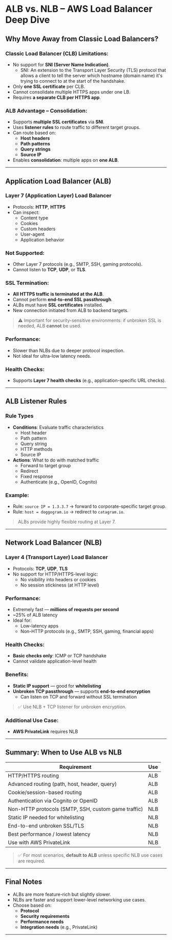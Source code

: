 # ALB vs. NLB – AWS Load Balancer Deep Dive

## Why Move Away from Classic Load Balancers?

### Classic Load Balancer (CLB) Limitations:

- No support for **SNI (Server Name Indication)**.
  - SNI: An extension to the Transport Layer Security (TLS) protocol that allows a client to tell the server which hostname (domain name) it's trying to connect to at the start of the handshake.
- Only **one SSL certificate** per CLB.
- Cannot consolidate multiple HTTPS apps under one LB.
- Requires **a separate CLB per HTTPS app**.

### ALB Advantage – Consolidation:

- Supports **multiple SSL certificates** via **SNI**.
- Uses **listener rules** to route traffic to different target groups.
- Can route based on:
  - **Host headers**
  - **Path patterns**
  - **Query strings**
  - **Source IP**
- Enables **consolidation**: multiple apps on **one ALB**.

---

## Application Load Balancer (ALB)

### Layer 7 (Application Layer) Load Balancer

- Protocols: **HTTP**, **HTTPS**
- Can inspect:
  - Content type
  - Cookies
  - Custom headers
  - User-agent
  - Application behavior

### Not Supported:

- Other Layer 7 protocols (e.g., SMTP, SSH, gaming protocols).
- Cannot listen to **TCP**, **UDP**, or **TLS**.

### SSL Termination:

- **All HTTPS traffic is terminated at the ALB**.
- Cannot perform **end-to-end SSL passthrough**.
- ALBs must have **SSL certificates** installed.
- New connection initiated from ALB to backend targets.

> ⚠️ Important for security-sensitive environments: if unbroken SSL is needed, ALB **cannot** be used.

### Performance:

- Slower than NLBs due to deeper protocol inspection.
- Not ideal for ultra-low latency needs.

### Health Checks:

- Supports **Layer 7 health checks** (e.g., application-specific URL checks).

---

## ALB Listener Rules

### Rule Types

- **Conditions**: Evaluate traffic characteristics
  - Host header
  - Path pattern
  - Query string
  - HTTP methods
  - Source IP
- **Actions**: What to do with matched traffic
  - Forward to target group
  - Redirect
  - Fixed response
  - Authenticate (e.g., OpenID, Cognito)

### Example:

- Rule: `source IP = 1.3.3.7` → forward to corporate-specific target group.
- Rule: `host = doggogram.io` → redirect to `catagram.io`.

> ALBs provide highly flexible routing at Layer 7.

---

## Network Load Balancer (NLB)

### Layer 4 (Transport Layer) Load Balancer

- Protocols: **TCP**, **UDP**, **TLS**
- No support for HTTP/HTTPS-level logic:
  - No visibility into headers or cookies
  - No session stickiness (at HTTP level)

### Performance:

- Extremely fast — **millions of requests per second**
- ~25% of ALB latency
- Ideal for:
  - Low-latency apps
  - Non-HTTP protocols (e.g., SMTP, SSH, gaming, financial apps)

### Health Checks:

- **Basic checks only**: ICMP or TCP handshake
- Cannot validate application-level health

### Benefits:

- **Static IP support** — good for **whitelisting**
- **Unbroken TCP passthrough** — supports **end-to-end encryption**
  - Can listen on TCP and forward without SSL termination

> ✅ Use NLB + TCP listener for unbroken encryption.

### Additional Use Case:

- **AWS PrivateLink** requires NLB

---

## Summary: When to Use ALB vs NLB

| Requirement                                         | Use |
| --------------------------------------------------- | --- |
| HTTP/HTTPS routing                                  | ALB |
| Advanced routing (path, host, header, query)        | ALB |
| Cookie/session-based routing                        | ALB |
| Authentication via Cognito or OpenID                | ALB |
| Non-HTTP protocols (SMTP, SSH, custom game traffic) | NLB |
| Static IP needed for whitelisting                   | NLB |
| End-to-end unbroken SSL/TLS                         | NLB |
| Best performance / lowest latency                   | NLB |
| Use with AWS PrivateLink                            | NLB |

> ✅ For most scenarios, **default to ALB** unless specific NLB use cases are required.

---

## Final Notes

- ALBs are more feature-rich but slightly slower.
- NLBs are faster and support lower-level networking use cases.
- Choose based on:
  - **Protocol**
  - **Security requirements**
  - **Performance needs**
  - **Integration needs** (e.g., PrivateLink)

---
